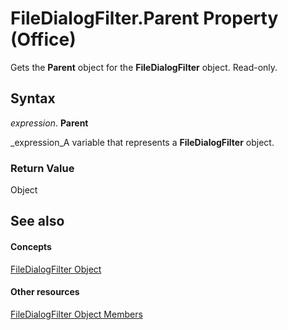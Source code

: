 
# FileDialogFilter.Parent Property (Office)

Gets the  **Parent** object for the **FileDialogFilter** object. Read-only.


## Syntax

 _expression_. **Parent**

 _expression_A variable that represents a  **FileDialogFilter** object.


### Return Value

Object


## See also


#### Concepts


 [FileDialogFilter Object](ff53a25a-0341-e761-01ef-6812ac9d64de.md)
#### Other resources


 [FileDialogFilter Object Members](1dc53857-3ef2-37a7-1a89-83a5fe42823a.md)
